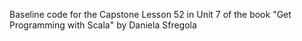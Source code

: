 Baseline code for the Capstone Lesson 52 in Unit 7 of the book "Get Programming with Scala" by Daniela Sfregola
